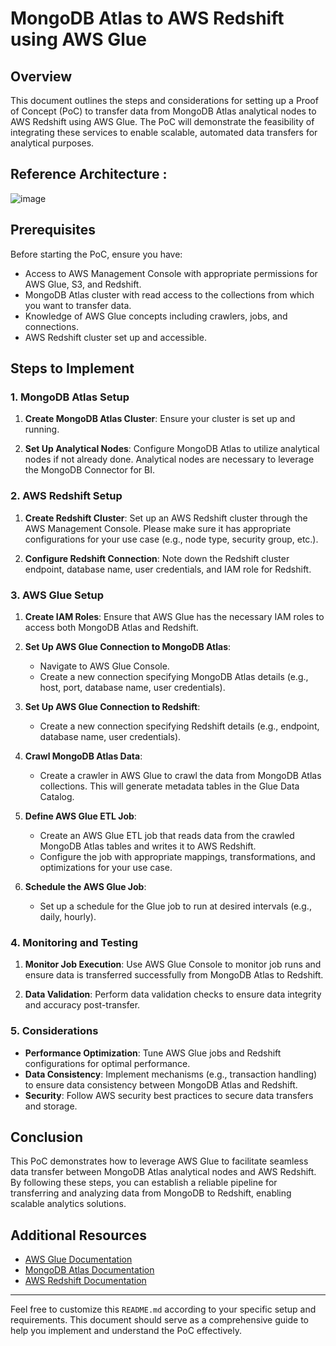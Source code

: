 # MongoDB Atlas to AWS Redshift using AWS Glue

## Overview

This document outlines the steps and considerations for setting up a Proof of Concept (PoC) to transfer data from MongoDB Atlas analytical nodes to AWS Redshift using AWS Glue. The PoC will demonstrate the feasibility of integrating these services to enable scalable, automated data transfers for analytical purposes.

## Reference Architecture : 

![image](https://github.com/user-attachments/assets/4de891c2-335e-45ed-bff9-fe2cf9af236d)


## Prerequisites

Before starting the PoC, ensure you have:

- Access to AWS Management Console with appropriate permissions for AWS Glue, S3, and Redshift.
- MongoDB Atlas cluster with read access to the collections from which you want to transfer data.
- Knowledge of AWS Glue concepts including crawlers, jobs, and connections.
- AWS Redshift cluster set up and accessible.

## Steps to Implement

### 1. MongoDB Atlas Setup

1. **Create MongoDB Atlas Cluster**: Ensure your cluster is set up and running.
   
2. **Set Up Analytical Nodes**: Configure MongoDB Atlas to utilize analytical nodes if not already done. Analytical nodes are necessary to leverage the MongoDB Connector for BI.

### 2. AWS Redshift Setup

1. **Create Redshift Cluster**: Set up an AWS Redshift cluster through the AWS Management Console. Please make sure it has appropriate configurations for your use case (e.g., node type, security group, etc.).

2. **Configure Redshift Connection**: Note down the Redshift cluster endpoint, database name, user credentials, and IAM role for Redshift.

### 3. AWS Glue Setup

1. **Create IAM Roles**: Ensure that AWS Glue has the necessary IAM roles to access both MongoDB Atlas and Redshift. 

2. **Set Up AWS Glue Connection to MongoDB Atlas**:
   - Navigate to AWS Glue Console.
   - Create a new connection specifying MongoDB Atlas details (e.g., host, port, database name, user credentials).

3. **Set Up AWS Glue Connection to Redshift**:
   - Create a new connection specifying Redshift details (e.g., endpoint, database name, user credentials).

4. **Crawl MongoDB Atlas Data**:
   - Create a crawler in AWS Glue to crawl the data from MongoDB Atlas collections. This will generate metadata tables in the Glue Data Catalog.

5. **Define AWS Glue ETL Job**:
   - Create an AWS Glue ETL job that reads data from the crawled MongoDB Atlas tables and writes it to AWS Redshift.
   - Configure the job with appropriate mappings, transformations, and optimizations for your use case.

6. **Schedule the AWS Glue Job**:
   - Set up a schedule for the Glue job to run at desired intervals (e.g., daily, hourly).

### 4. Monitoring and Testing

1. **Monitor Job Execution**: Use AWS Glue Console to monitor job runs and ensure data is transferred successfully from MongoDB Atlas to Redshift.

2. **Data Validation**: Perform data validation checks to ensure data integrity and accuracy post-transfer.

### 5. Considerations

- **Performance Optimization**: Tune AWS Glue jobs and Redshift configurations for optimal performance.
- **Data Consistency**: Implement mechanisms (e.g., transaction handling) to ensure data consistency between MongoDB Atlas and Redshift.
- **Security**: Follow AWS security best practices to secure data transfers and storage.

## Conclusion

This PoC demonstrates how to leverage AWS Glue to facilitate seamless data transfer between MongoDB Atlas analytical nodes and AWS Redshift. By following these steps, you can establish a reliable pipeline for transferring and analyzing data from MongoDB to Redshift, enabling scalable analytics solutions.

## Additional Resources

- [AWS Glue Documentation](https://docs.aws.amazon.com/glue/)
- [MongoDB Atlas Documentation](https://docs.atlas.mongodb.com/)
- [AWS Redshift Documentation](https://docs.aws.amazon.com/redshift/)

---

Feel free to customize this `README.md` according to your specific setup and requirements. This document should serve as a comprehensive guide to help you implement and understand the PoC effectively.
